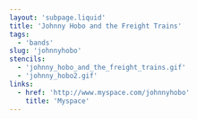 ```yaml
---
layout: 'subpage.liquid'
title: 'Johnny Hobo and the Freight Trains'
tags:
  - 'bands'
slug: 'johnnyhobo'
stencils:
  - 'johnny_hobo_and_the_freight_trains.gif'
  - 'johnny_hobo2.gif'
links:
  - href: 'http://www.myspace.com/johnnyhobo'
    title: 'Myspace'
---
```

